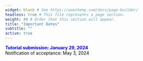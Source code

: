 ```yaml
---
widget: blank # See https://wowchemy.com/docs/page-builder/
headless: true # This file represents a page section.
weight: 40 # Order that this section will appear.
title: "Important Dates"
subtitle: ""
active: true
---
```

<span style=color:blue;font-weight:bold>Tutorial submission:  January 29, 2024</span>  
<span style=color:black>Notification of acceptance: May 3, 2024</span>  

